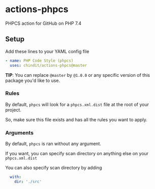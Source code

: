 # actions-phpcs
PHPCS action for GitHub on PHP 7.4

## Setup
Add these lines to your YAML config file
```yaml
- name: PHP Code Style (phpcs)
  uses: chindit/actions-phpcs@master
```

**TIP**: You can replace `@master` by `@1.0.0` or any specific version of this
package you'd like to use.

### Rules
By default, `phpcs` will look for a `phpcs.xml.dist` file at the root of your project.

So, make sure this file exists and has all the rules you want to apply.

### Arguments
By default, `phpcs` is ran without any argument.

If you want, you can specify scan directory on anything else on your `phpcs.xml.dist`

You can also specify scan directory by adding
```yaml	
  with:	
    dir: './src' 
